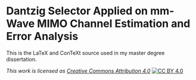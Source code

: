 # Dantzig Selector Applied on mm-Wave MIMO Channel Estimation and Error Analysis

This is the LaTeX and ConTeXt source used in my master degree dissertation.

*This work is licensed as
[Creative Commons Attribution 4.0][cc-by]*
[![CC BY 4.0][cc-by-shield]][cc-by]

[cc-by]: http://creativecommons.org/licenses/by/4.0/
[cc-by-shield]: https://img.shields.io/badge/License-CC%20BY%204.0-lightgrey.svg
